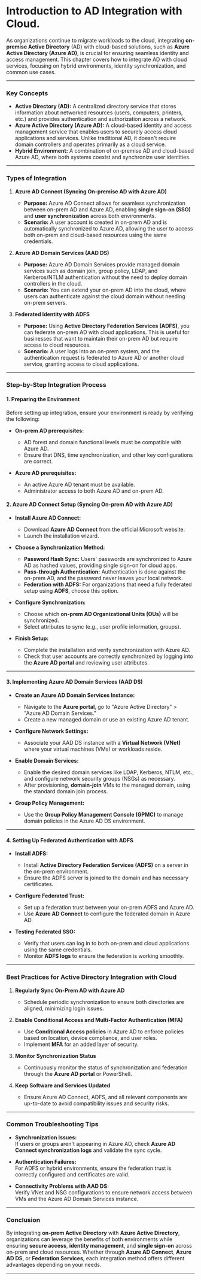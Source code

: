 # Introduction to AD Integration with Cloud.

As organizations continue to migrate workloads to the cloud, integrating **on-premise Active Directory** (AD) with cloud-based solutions, such as **Azure Active Directory (Azure AD)**, is crucial for ensuring seamless identity and access management. This chapter covers how to integrate AD with cloud services, focusing on hybrid environments, identity synchronization, and common use cases.

---

### **Key Concepts**

- **Active Directory (AD):** A centralized directory service that stores information about networked resources (users, computers, printers, etc.) and provides authentication and authorization across a network.
- **Azure Active Directory (Azure AD):** A cloud-based identity and access management service that enables users to securely access cloud applications and services. Unlike traditional AD, it doesn't require domain controllers and operates primarily as a cloud service.
- **Hybrid Environment:** A combination of on-premise AD and cloud-based Azure AD, where both systems coexist and synchronize user identities.

---

### **Types of Integration**

1. **Azure AD Connect (Syncing On-premise AD with Azure AD)**
   - **Purpose:** Azure AD Connect allows for seamless synchronization between on-prem AD and Azure AD, enabling **single sign-on (SSO)** and **user synchronization** across both environments.
   - **Scenario:** A user account is created in on-prem AD and is automatically synchronized to Azure AD, allowing the user to access both on-prem and cloud-based resources using the same credentials.

2. **Azure AD Domain Services (AAD DS)**
   - **Purpose:** Azure AD Domain Services provide managed domain services such as domain join, group policy, LDAP, and Kerberos/NTLM authentication without the need to deploy domain controllers in the cloud.
   - **Scenario:** You can extend your on-prem AD into the cloud, where users can authenticate against the cloud domain without needing on-prem servers.

3. **Federated Identity with ADFS**
   - **Purpose:** Using **Active Directory Federation Services (ADFS)**, you can federate on-prem AD with cloud applications. This is useful for businesses that want to maintain their on-prem AD but require access to cloud resources.
   - **Scenario:** A user logs into an on-prem system, and the authentication request is federated to Azure AD or another cloud service, granting access to cloud applications.

---

### **Step-by-Step Integration Process**

#### **1. Preparing the Environment**
Before setting up integration, ensure your environment is ready by verifying the following:

- **On-prem AD prerequisites:**
   - AD forest and domain functional levels must be compatible with Azure AD.
   - Ensure that DNS, time synchronization, and other key configurations are correct.

- **Azure AD prerequisites:**
   - An active Azure AD tenant must be available.
   - Administrator access to both Azure AD and on-prem AD.

#### **2. Azure AD Connect Setup (Syncing On-prem AD with Azure AD)**

- **Install Azure AD Connect:**
   - Download **Azure AD Connect** from the official Microsoft website.
   - Launch the installation wizard.

- **Choose a Synchronization Method:**
   - **Password Hash Sync:** Users' passwords are synchronized to Azure AD as hashed values, providing single sign-on for cloud apps.
   - **Pass-through Authentication:** Authentication is done against the on-prem AD, and the password never leaves your local network.
   - **Federation with ADFS:** For organizations that need a fully federated setup using **ADFS**, choose this option.

- **Configure Synchronization:**
   - Choose which **on-prem AD Organizational Units (OUs)** will be synchronized.
   - Select attributes to sync (e.g., user profile information, groups).

- **Finish Setup:**
   - Complete the installation and verify synchronization with Azure AD.
   - Check that user accounts are correctly synchronized by logging into the **Azure AD portal** and reviewing user attributes.

---

#### **3. Implementing Azure AD Domain Services (AAD DS)**

- **Create an Azure AD Domain Services Instance:**
   - Navigate to the **Azure portal**, go to "Azure Active Directory" > "Azure AD Domain Services."
   - Create a new managed domain or use an existing Azure AD tenant.

- **Configure Network Settings:**
   - Associate your AAD DS instance with a **Virtual Network (VNet)** where your virtual machines (VMs) or workloads reside.

- **Enable Domain Services:**
   - Enable the desired domain services like LDAP, Kerberos, NTLM, etc., and configure network security groups (NSGs) as necessary.
   - After provisioning, **domain-join** VMs to the managed domain, using the standard domain join process.

- **Group Policy Management:**
   - Use the **Group Policy Management Console (GPMC)** to manage domain policies in the Azure AD DS environment.

---

#### **4. Setting Up Federated Authentication with ADFS**

- **Install ADFS:**
   - Install **Active Directory Federation Services (ADFS)** on a server in the on-prem environment.
   - Ensure the ADFS server is joined to the domain and has necessary certificates.

- **Configure Federated Trust:**
   - Set up a federation trust between your on-prem ADFS and Azure AD.
   - Use **Azure AD Connect** to configure the federated domain in Azure AD.

- **Testing Federated SSO:**
   - Verify that users can log in to both on-prem and cloud applications using the same credentials.
   - Monitor **ADFS logs** to ensure the federation is working smoothly.

---

### **Best Practices for Active Directory Integration with Cloud**

1. **Regularly Sync On-Prem AD with Azure AD**  
   - Schedule periodic synchronization to ensure both directories are aligned, minimizing login issues.

2. **Enable Conditional Access and Multi-Factor Authentication (MFA)**  
   - Use **Conditional Access policies** in Azure AD to enforce policies based on location, device compliance, and user roles.  
   - Implement **MFA** for an added layer of security.

3. **Monitor Synchronization Status**  
   - Continuously monitor the status of synchronization and federation through the **Azure AD portal** or PowerShell.

4. **Keep Software and Services Updated**  
   - Ensure Azure AD Connect, ADFS, and all relevant components are up-to-date to avoid compatibility issues and security risks.

---

### **Common Troubleshooting Tips**

- **Synchronization Issues:**  
   If users or groups aren't appearing in Azure AD, check **Azure AD Connect synchronization logs** and validate the sync cycle.

- **Authentication Failures:**  
   For ADFS or hybrid environments, ensure the federation trust is correctly configured and certificates are valid.

- **Connectivity Problems with AAD DS:**  
   Verify VNet and NSG configurations to ensure network access between VMs and the Azure AD Domain Services instance.

---

### **Conclusion**

By integrating **on-prem Active Directory** with **Azure Active Directory**, organizations can leverage the benefits of both environments while ensuring **secure access**, **identity management**, and **single sign-on** across on-prem and cloud resources. Whether through **Azure AD Connect**, **Azure AD DS**, or **Federation Services**, each integration method offers different advantages depending on your needs.

---
